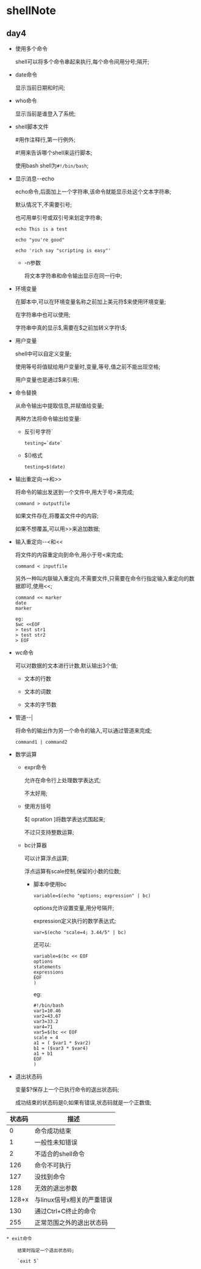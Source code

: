 # shellNote
## day4

* 使用多个命令

	shell可以将多个命令串起来执行,每个命令间用分号;隔开;

* date命令

	显示当前日期和时间;

* who命令

	显示当前是谁登入了系统;

* shell脚本文件

	\#用作注释行,第一行例外;

	\#!用来告诉哪个shell来运行脚本;

	使用bash shell为`#!/bin/bash`;

* 显示消息--echo

	echo命令,后面加上一个字符串,该命令就能显示处这个文本字符串;

	默认情况下,不需要引号;

	也可用单引号或双引号来划定字符串;

	`echo This is a test`

	`echo "you're good"`

	`echo 'rich say "scripting is easy"'`

	* -n参数

		将文本字符串和命令输出显示在同一行中;

* 环境变量

	在脚本中,可以在环境变量名称之前加上美元符\$来使用环境变量;

	在字符串中也可以使用;

	字符串中真的显示\$,需要在\$之前加转义字符\\\$;

* 用户变量

	shell中可以自定义变量;

	使用等号将值赋给用户变量时,变量,等号,值之前不能出现空格;

	用户变量也是通过\$来引用;

* 命令替换

	从命令输出中提取信息,并赋值给变量;

	两种方法将命令输出给变量:

	* 反引号字符`

		```	
		testing=`date`
		```
	* \$()格式
		```
		testing=$(date)
		```
* 输出重定向-->和>>

	将命令的输出发送到一个文件中,用大于号>来完成;
	
	`command > outputfile`

	如果文件存在,将覆盖文件中的内容;

	如果不想覆盖,可以用>>来追加数据;	
	
* 输入重定向--<和<<

	将文件的内容重定向到命令,用小于号<来完成;

	`command < inputfile`

	另外一种叫内联输入重定向,不需要文件,只需要在命令行指定输入重定向的数据即可,使用<<;

	```
	command << marker
	date
	marker

	eg:
	$wc <<EOF
	> test str1
	> test str2
	> EOF
	```
* wc命令

	可以对数据的文本进行计数,默认输出3个值;

	* 文本的行数

	* 文本的词数

	* 文本的字节数

* 管道--|

	将命令的输出作为另一个命令的输入,可以通过管道来完成;

	`command1 | command2`

* 数学运算

	* expr命令

		允许在命令行上处理数学表达式;

		不太好用;

	* 使用方括号
	
		$[ opration ]将数学表达式围起来;

		不过只支持整数运算;

	* bc计算器

		可以计算浮点运算;

		浮点运算有scale控制,保留的小数的位数;

		* 脚本中使用bc

			`variable=$(echo "options; expression" | bc)`

			options允许设置变量,用分号隔开;

			expression定义执行的数学表达式;

			`var=$(echo "scale=4; 3.44/5" | bc)`

			还可以:

			```
			variable=$(bc << EOF
			options
			statements
			expressions
			EOF
			)
			```	

			eg:

			```
			#!/bin/bash
			var1=10.46
			var2=43.67
			var3=33.2
			var4=71
			var5=$(bc << EOF
			scale = 4
			a1 = ( $var1 * $var2)
			b1 = ($var3 * $var4)
			a1 + b1
			EOF
			)
			```

* 退出状态码

	变量$?保存上一个已执行命令的退出状态码;

	成功结束的状态码是0;如果有错误,状态码就是一个正数值;

| 状态码 | 描述 |
| ------ | ---- |
| 0 |命令成功结束 | 
| 1 | 一般性未知错误 | 
| 2 | 不适合的shell命令 | 
| 126 | 命令不可执行 | 
| 127 | 没找到命令 | 
| 128 | 无效的退出参数 | 
| 128+x | 与linux信号x相关的严重错误 | 
| 130 | 通过Ctrl+C终止的命令 | 
| 255 | 正常范围之外的退出状态码 | 

	* exit命令

		结束时指定一个退出状态码;

		`exit 5`

